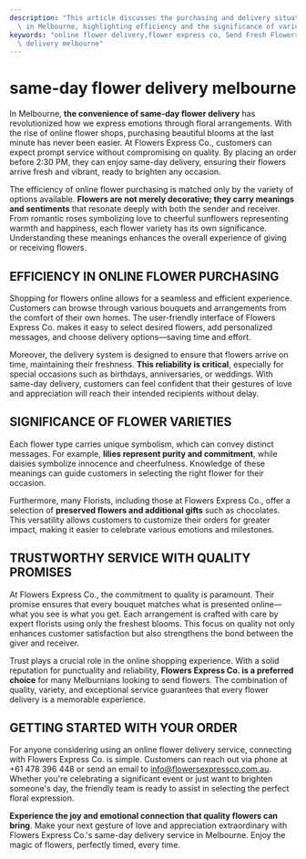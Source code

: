 ```yaml
---
description: "This article discusses the purchasing and delivery situation of online flower shops\
  \ in Melbourne, highlighting efficiency and the significance of various flower types."
keywords: "online flower delivery,flower express co, Send Fresh Flowers in Melbourne,flower\
  \ delivery melbourne"
---
```

# same-day flower delivery melbourne

In Melbourne, **the convenience of same-day flower delivery** has revolutionized how we express emotions through floral arrangements. With the rise of online flower shops, purchasing beautiful blooms at the last minute has never been easier. At Flowers Express Co., customers can expect prompt service without compromising on quality. By placing an order before 2:30 PM, they can enjoy same-day delivery, ensuring their flowers arrive fresh and vibrant, ready to brighten any occasion.

The efficiency of online flower purchasing is matched only by the variety of options available. **Flowers are not merely decorative; they carry meanings and sentiments** that resonate deeply with both the sender and receiver. From romantic roses symbolizing love to cheerful sunflowers representing warmth and happiness, each flower variety has its own significance. Understanding these meanings enhances the overall experience of giving or receiving flowers.

## EFFICIENCY IN ONLINE FLOWER PURCHASING 

Shopping for flowers online allows for a seamless and efficient experience. Customers can browse through various bouquets and arrangements from the comfort of their own homes. The user-friendly interface of Flowers Express Co. makes it easy to select desired flowers, add personalized messages, and choose delivery options—saving time and effort.

Moreover, the delivery system is designed to ensure that flowers arrive on time, maintaining their freshness. **This reliability is critical**, especially for special occasions such as birthdays, anniversaries, or weddings. With same-day delivery, customers can feel confident that their gestures of love and appreciation will reach their intended recipients without delay.

## SIGNIFICANCE OF FLOWER VARIETIES 

Each flower type carries unique symbolism, which can convey distinct messages. For example, **lilies represent purity and commitment**, while daisies symbolize innocence and cheerfulness. Knowledge of these meanings can guide customers in selecting the right flower for their occasion.

Furthermore, many Florists, including those at Flowers Express Co., offer a selection of **preserved flowers and additional gifts** such as chocolates. This versatility allows customers to customize their orders for greater impact, making it easier to celebrate various emotions and milestones.

## TRUSTWORTHY SERVICE WITH QUALITY PROMISES 

At Flowers Express Co., the commitment to quality is paramount. Their promise ensures that every bouquet matches what is presented online—what you see is what you get. Each arrangement is crafted with care by expert florists using only the freshest blooms. This focus on quality not only enhances customer satisfaction but also strengthens the bond between the giver and receiver.

Trust plays a crucial role in the online shopping experience. With a solid reputation for punctuality and reliability, **Flowers Express Co. is a preferred choice** for many Melburnians looking to send flowers. The combination of quality, variety, and exceptional service guarantees that every flower delivery is a memorable experience.

## GETTING STARTED WITH YOUR ORDER 

For anyone considering using an online flower delivery service, connecting with Flowers Express Co. is simple. Customers can reach out via phone at +61 478 396 448 or send an email to info@flowersexpressco.com.au. Whether you're celebrating a significant event or just want to brighten someone's day, the friendly team is ready to assist in selecting the perfect floral expression.

**Experience the joy and emotional connection that quality flowers can bring**. Make your next gesture of love and appreciation extraordinary with Flowers Express Co.'s same-day delivery service in Melbourne. Enjoy the magic of flowers, perfectly timed, every time.
